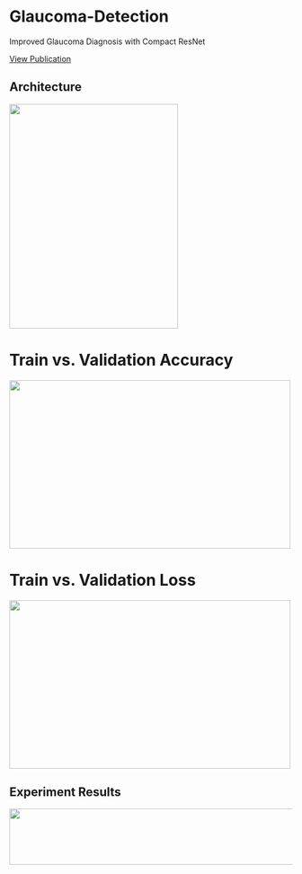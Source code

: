 # Glaucoma-Detection
Improved Glaucoma Diagnosis with Compact ResNet 

[View Publication](https://ieeexplore.ieee.org/document/9198524)

## Architecture
<img src="https://user-images.githubusercontent.com/46754269/196007241-cd6a87ec-d6f6-4615-8bc7-6c4a4f73268a.gif" width="300" height="400"> 

# Train vs. Validation Accuracy
<img src="https://user-images.githubusercontent.com/46754269/196007274-f14fcbb2-2b56-47ff-b346-c36804adc197.gif" width="500" height="300"> 

# Train vs. Validation Loss
<img src="https://user-images.githubusercontent.com/46754269/196007292-9d42da64-7f2a-40bf-bea2-6dd2430cc399.gif" width="500" height="300">

## Experiment Results
<img src="https://user-images.githubusercontent.com/46754269/196007309-25a8c848-5a2e-44ef-814e-3478667aaa3c.gif" width="800" height="100"> 
